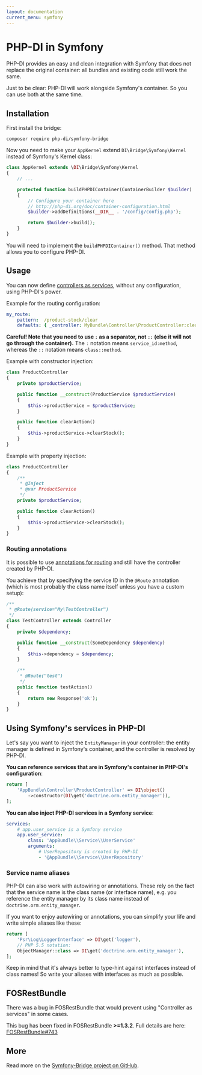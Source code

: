 ```yaml
---
layout: documentation
current_menu: symfony
---
```


# PHP-DI in Symfony

PHP-DI provides an easy and clean integration with Symfony that does not replace the original container:
all bundles and existing code still work the same.

Just to be clear: PHP-DI will work alongside Symfony's container. So you can use both at the same time.

## Installation

First install the bridge:

```
composer require php-di/symfony-bridge
```

Now you need to make your `AppKernel` extend `DI\Bridge\Symfony\Kernel` instead of Symfony's Kernel class:

```php
class AppKernel extends \DI\Bridge\Symfony\Kernel
{
    // ...

    protected function buildPHPDIContainer(ContainerBuilder $builder)
    {
        // Configure your container here
        // http://php-di.org/doc/container-configuration.html
        $builder->addDefinitions(__DIR__ . '/config/config.php');

        return $builder->build();
    }
}
```

You will need to implement the `buildPHPDIContainer()` method. That method allows you to configure PHP-DI.

## Usage

You can now define [controllers as services](http://symfony.com/doc/current/cookbook/controller/service.html),
without any configuration, using PHP-DI's power.

Example for the routing configuration:

```yaml
my_route:
    pattern:  /product-stock/clear
    defaults: { _controller: MyBundle\Controller\ProductController:clearAction }
```

**Careful! Note that you need to use `:` as a separator, not `::` (else it will not go through the container).**
The `:` notation means `service_id:method`, whereas the `::` notation means `class::method`.

Example with constructor injection:

```php
class ProductController
{
    private $productService;

    public function __construct(ProductService $productService)
    {
        $this->productService = $productService;
    }

    public function clearAction()
    {
        $this->productService->clearStock();
    }
}
```

Example with property injection:

```php
class ProductController
{
    /**
     * @Inject
     * @var ProductService
     */
    private $productService;

    public function clearAction()
    {
        $this->productService->clearStock();
    }
}
```

### Routing annotations

It is possible to use [annotations for routing](http://richardmiller.co.uk/2011/10/25/symfony2-routing-to-controller-as-service-with-annotations/) and still have the controller created by PHP-DI.

You achieve that by specifying the service ID in the `@Route` annotation (which is most probably the class name itself unless you have a custom setup):

```php
/**
 * @Route(service="My\TestController")
 */
class TestController extends Controller
{
    private $dependency;

    public function __construct(SomeDependency $dependency)
    {
        $this->dependency = $dependency;
    }

    /**
     * @Route("test")
     */
    public function testAction()
    {
        return new Response('ok');
    }
}
```


## Using Symfony's services in PHP-DI

Let's say you want to inject the `EntityManager` in your controller: the entity manager is defined
in Symfony's container, and the controller is resolved by PHP-DI.

**You can reference services that are in Symfony's container in PHP-DI's configuration**:

```php
return [
    'AppBundle\Controller\ProductController' => DI\object()
        ->constructor(DI\get('doctrine.orm.entity_manager')),
];
```

**You can also inject PHP-DI services in a Symfony service**:

```yaml
services:
    # app.user_service is a Symfony service
    app.user_service:
        class: 'AppBundle\\Service\\UserService'
        arguments:
            # UserRepository is created by PHP-DI
            - '@AppBundle\\Service\\UserRepository'
```

### Service name aliases

PHP-DI can also work with autowiring or annotations. These rely on the fact that the service name
is the class name (or interface name), e.g. you reference the entity manager by its class name
instead of `doctrine.orm.entity_manager`.

If you want to enjoy autowiring or annotations, you can simplify your life and write simple aliases
like these:

```php
return [
    'Psr\Log\LoggerInterface' => DI\get('logger'),
    // PHP 5.5 notation:
    ObjectManager::class => DI\get('doctrine.orm.entity_manager'),
];
```

Keep in mind that it's always better to type-hint against interfaces instead of class names!
So write your aliases with interfaces as much as possible.


## FOSRestBundle

There was a bug in FOSRestBundle that would prevent using "Controller as services" in some cases.

This bug has been fixed in FOSRestBundle **>=1.3.2**. Full details are here: [FOSRestBundle#743](https://github.com/FriendsOfSymfony/FOSRestBundle/pull/743)


## More

Read more on the [Symfony-Bridge project on GitHub](https://github.com/PHP-DI/Symfony-Bridge).
